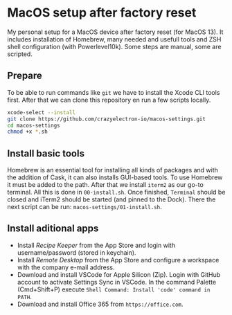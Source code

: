 # MacOS setup after factory reset

My personal setup for a MacOS device after factory reset (for MacOS 13).
It includes installation of Homebrew, many needed and usefull tools and ZSH shell configuration (with Powerlevel10k).
Some steps are manual, some are scripted.

## Prepare

To be able to run commands like `git` we have to install the Xcode CLI tools first.
After that we can clone this repository en run a few scripts locally.

```bash
xcode-select --install
git clone https://github.com/crazyelectron-io/macos-settings.git
cd macos-settings
chmod +x *.sh
```

## Install basic tools

Homebrew is an essential tool for installing all kinds of packages and with the addition of Cask, it can also installs GUI-based tools.
To use Homebrew it must be added to the path.
After that we install `iterm2` as our go-to terminal.
All this is done in `00-install.sh`.
Once finished, `Terminal` should be closed and iTerm2 should be started (and pinned to the Dock).
There the next script can be run: `macos-settings/01-install.sh`.

## Install aditional apps

- Install _Recipe Keeper_ from the App Store and login with username/password (stored in keychain).
- Install _Remote Desktop_ from the App Store and configure a workspace with the company e-mail address.
- Download and install VSCode for Apple Silicon (Zip).
Login with GitHub account to activate Settings Sync in VSCode.
In the command Palette (Cmd+Shift+P) execute `Shell Command: Install 'code' command in PATH`.
- Download and install Office 365 from `https://office.com`.
